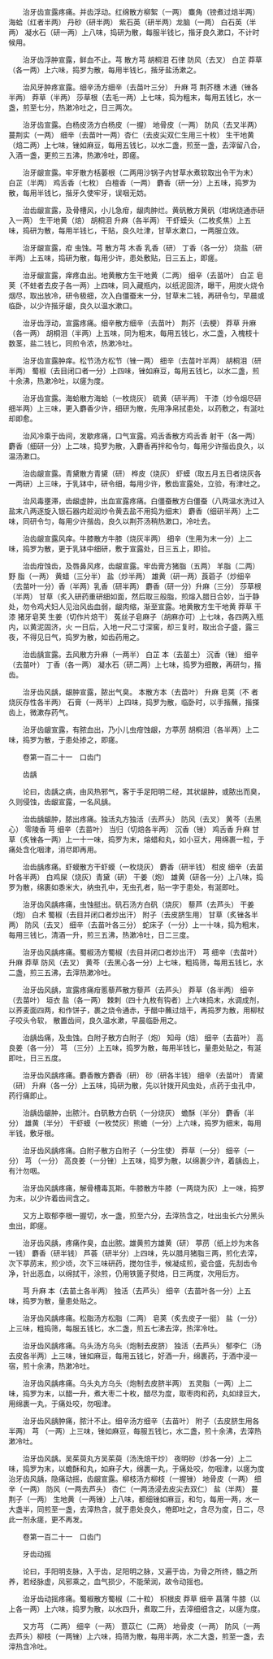 <!-- { "loadSidebar": true } -->
　　治牙齿宣露疼痛。并齿浮动。红绵散方柳絮（一两） 麋角（镑煮过焙半两） 海蛤（红者半两） 丹砂（研半两） 紫石英（研半两）龙脑（一两） 白石英（半两） 凝水石（研一两）上八味，捣研为散，每服半钱匕，揩牙良久漱口，不计时候用。

　　治牙齿浮肿宣露，鲜血不止。芎 散方芎 胡桐泪 石律 防风（去叉） 白芷 莽草（各一两）上六味，捣罗为散，每用半钱匕，揩牙盐汤漱之。

　　治风牙肿疼宣露。细辛汤方细辛（去苗叶三分） 升麻 芎 荆芥穗 木通（锉各半两） 莽草（半两） 莎草根（去毛一两）上七味，捣为粗末，每用五钱匕，水一盏，煎至七分，热漱冷吐之，日三两次。

　　治牙齿宣露。白杨皮汤方白杨皮（一握） 地骨皮（一两） 防风（去叉半两） 蔓荆实（一两） 细辛（去苗叶一两）杏仁（去皮尖双仁生用三十枚） 生干地黄（焙二两）上七味，锉如麻豆，每用五钱匕，以水二盏，煎至一盏，去滓留八合，入酒一盏，更煎三五沸，热漱冷吐，即瘥。

　　治牙龈宣露。牢牙散方栝蒌根（二两用沙锅子内甘草水煮软取出令干为末） 白芷（半两） 鸡舌香（七枚） 白檀香（一两） 麝香（研一分）上五味，捣罗为散，每用半钱匕，揩牙久使牢牙，误咽无妨。

　　治齿龈宣露，及骨槽风，小儿急疳，龈肉肿烂。黄矾散方黄矾（坩埚烧通赤研入一两） 生干地黄（焙） 胡桐泪 升麻（各半两） 干虾蟆头（二枚炙焦）上五味，捣研为散，每用半钱匕，干贴，良久吐津，甘草水漱口，一两服立效。

　　治牙龈宣露，疳 虫蚀。芎 散方芎 木香 乳香（研） 丁香（各一分） 烧盐（研半两）上五味，捣研为散，每用少许，患处敷贴，日三五上，即瘥。

　　治牙龈宣露，痒疼血出。地黄散方生干地黄（二两） 细辛（去苗叶） 白芷 皂荚（不蛀者去皮子各一两）上四味，同入藏瓶内，以纸泥固济，曝干，用炭火烧令烟尽，取出放冷，研令极细，次入白僵蚕末一分，甘草末二钱，再研令匀，早晨或临卧，以少许揩牙龈，良久以温水漱口。

　　治牙齿浮动，宣露疼痛。细辛散方细辛（去苗叶） 荆芥（去梗） 莽草 升麻（各一两） 胡桐泪（半两）上五味，同为粗末，每用五钱匕，水二盏，入槐枝十数茎，盐二钱匕，同煎令浓，热漱冷吐。

　　治牙齿宣露肿痒。松节汤方松节（锉一两） 细辛（去苗叶半两） 胡桐泪（研半两） 蜀椒（去目闭口者一分）上四味，锉如麻豆，每用五钱匕，以水二盏，煎十余沸，热漱冷吐，以瘥为度。

　　治牙齿宣露。海蛤散方海蛤（一枚烧灰） 硫黄（研半两） 干漆（炒令烟尽研细半两）上三味，更入麝香少许，细研为散，先用净帛拭患处，以药敷之，有涎吐却即愈。

　　治风冷乘于齿间，发歇疼痛，口气宣露。鸡舌香散方鸡舌香 射干（各一两） 麝香（细研一分）上二味，捣罗为散，入麝香再拌和令匀，每用少许揩齿良久，以温汤漱口。

　　治齿龈宣露。青黛散方青黛（研） 桦皮（烧灰） 虾蟆（取五月五日者烧灰各一两研）上三味，于乳钵中，研令细，每用少许，敷齿宣露处，立验，有津吐之。

　　治风毒壅滞，齿龈虚肿，出血宣露疼痛。白僵蚕散方白僵蚕（八两温水洗过入盐末八两逐旋入银石器内趁润炒令黄去盐不用捣为细末） 麝香（细研半两）上二味，同研令匀，每用少许揩齿，良久以荆芥汤稍热漱口，冷吐去。

　　治齿龈宣露风痒。牛膝散方牛膝（烧灰半两） 细辛（生用为末一分）上二味，捣罗为散，更于乳钵中细研，敷于宣露处，日三五上，即验。

　　治齿疳蚀齿，及唇鼻风疼，齿龈宣露。牢齿膏方猪脂（五两） 羊脂（二两） 野 脂（一两） 黄蜡（三分半） 盐（炒半两） 雄黄（研一两）莨菪子（炒细辛（去苗叶一分）香（半两）乳香（研半两） 麝香（研一分）升麻（三分） 莎草根（半两） 甘草（炙入研药重研细如面，然后取三般脂，煎熔入腊日合妙，当于静处，勿令鸡犬妇人见治风齿血弱，龈肉缩，渐至宣露。地黄散方生干地黄 莽草 干漆 猪牙皂荚 生姜（切作片焙干） 菟丝子皂麻子（胡麻亦可）上七味，各四两入瓶内，以黄泥固济，火 一日后，入地一尺二寸深窖，却三复时，取出合子盛，露三夜，不得见日气，捣罗为散，如齿药用之。

　　治齿龋宣露。去风散方升麻（一两半） 白芷 本（去苗土） 沉香（锉） 细辛（去苗叶） 丁香（各一两） 凝水石（研二两）上七味，捣罗为细散，再研匀，揩齿。

　　治牙齿风龋，龈肿宣露，脓出气臭。 本散方本（去苗叶） 升麻 皂荚（不 者烧灰存性各半两） 石膏（一两半）上四味，捣罗为散，临卧时，以手揩蘸，揩搽齿上，微漱存药气。

　　治牙齿龈宣露，有脓血出，乃小儿虫疳蚀龈，方葶苈 胡桐泪（各半两）上二味，捣罗为散，于患处掺之，即瘥。

　　卷第一百二十一　口齿门

　　齿龋

　　论曰，齿龋之病，由风热邪气，客于手足阳明二经，其状龈肿，或脓出而臭，久则侵蚀，齿龈宣露，一名风龋。

　　治齿龋龈肿，脓出疼痛。独活丸方独活（去芦头） 防风（去叉） 黄芩（去黑心） 零陵香 芎 细辛（去苗叶） 当归（切焙各半两） 沉香（锉） 鸡舌香 升麻 甘草（炙锉各一两）上一十一味，捣罗为末，熔蜡和丸，如小豆大，用绵裹一粒，于痛处含化咽津，消尽即再用。

　　治齿龋疼痛。虾蟆散方干虾蟆（一枚烧灰） 麝香（研半钱） 柑皮 细辛（去苗叶各半两） 白鸡屎（烧灰）青黛（研） 干姜（炮） 雄黄（研各一分）上八味，捣罗为散，绵裹如黍米大，纳虫孔中，无虫孔者，贴一字于患处，有涎即吐。

　　治牙齿风龋疼痛，虫蚀挺出。矾石汤方白矾（烧灰） 藜芦（去芦头） 干姜（炮） 白术 蜀椒（去目并闭口者炒出汗） 附子（去皮脐生用） 甘草（炙锉各半两） 防风（去叉） 细辛（去苗叶各三分） 蛇床子（一分）上一十味，捣为粗末，每用三钱匕，清酒一升，煎三五沸，热漱冷吐，日二三度。

　　治牙齿风龋疼痛。蜀椒汤方蜀椒（去目并闭口者炒出汗） 芎 细辛（去苗叶） 升麻 莽草 防风（去叉） 黄芩（去黑心各一分）上七味，粗捣筛，每用五钱匕，水二盏，煎三五沸，去滓热漱冷吐。

　　治牙齿风龋，宣露疼痛疳慝藜芦散方藜芦（去芦头） 莽草（各半两） 细辛（去苗叶） 垣衣 盐（各一两） 棘刺（四十九枚有钩者）上六味捣末，水调成剂，以荞麦面四两，和作饼子，裹之烧令通赤，于醋中蘸过焙干，再捣罗为散，用柳杖子咬头令软， 散置齿间，良久温水漱，早晨临卧用之。

　　治龋齿痛，及虫蚀。白附子散方白附子（炮） 知母（焙） 细辛（去苗叶） 高良姜（各一分） 芎 （三分）上五味，捣罗为散，每用半钱匕，量患处贴之，有涎即吐，日三五度。

　　治牙齿风龋疼痛。麝香散方麝香（研） 砂（研各半钱） 细辛（去苗叶） 青黛（研） 升麻（各一分）上五味，捣研为散，先以针拨开风虫处，点药于虫孔中，药行痛即止。

　　治龋齿龈肿，出脓汁。白矾散方白矾（一分烧灰） 蟾酥（半分） 麝香（半分） 雄黄（半分） 干虾蟆（一枚焚灰）熊蟾（一分）上六味，捣罗为细末，每用半钱，敷牙根。

　　治牙齿风龋疼痛。白附子散方白附子（一分生使） 莽草（一分） 细辛（一分） 芎 （一分） 高良姜（一分锉）上五味，捣罗为散，以绵裹少许，着龋齿上，有汁勿咽。

　　治牙齿风龋疼痛，解骨槽毒瓦斯。牛膝散方牛膝（一两烧为灰）上一味，捣罗为末，以少许着齿间含之。

　　又方上取郁李根一握切，水一盏，煎至六分，去滓热含之，吐出虫长六分黑头虫出，即瘥。

　　治牙齿风龋，疼痛作臭，血出脓。雄黄煎方雄黄（研） 葶苈（纸上炒为末各一钱） 麝香（研半钱） 芦荟（研半分）上四味，先以腊月猪脂三两，煎化去滓，次下葶苈末，煎少顷，次下三味研药，搅勿住手，候凝成煎，瓷合盛，先刮齿令净，针出恶血，以绵拭干，涂煎，仍用铁篦子熨烙，日三两度，次用后方。

　　芎 升麻 本（去苗土各半两） 独活（去芦头） 细辛（去苗叶各一分）上五味，捣罗为散，量患处贴之。

　　治牙齿风龋疼痛。松脂汤方松脂（二两） 皂荚（炙去皮子一挺） 盐（一分）上三味，粗捣筛，每服五钱匕，水二盏，煎五七沸去滓，热滓冷吐。

　　治牙齿风龋疼痛。乌头汤方乌头（炮制去皮脐） 独活（去芦头） 郁李仁（汤去皮各半两）上三味，锉如麻豆，每用五钱匕，好酒一升，绵裹药，于酒中浸一宿，煎十余沸，热漱冷吐。

　　治牙齿风龋疼痛。乌头丸方乌头（炮制去皮脐半两） 五灵脂（一两）上二味，捣罗为末，以醋一升，煮大枣二十枚，醋尽为度，取枣肉和药，丸如绿豆大，用绵裹一丸，于痛处咬，勿咽津。

　　治牙齿风龋肿痛，脓汁不止。细辛汤方细辛（去苗叶） 附子（去皮脐生用各半两） 芎 （一两）上三味，锉如麻豆，每服五钱匕，水二盏，煎十余沸，去滓热漱冷吐。

　　治牙齿风龋。吴茱萸丸方吴茱萸（汤洗焙干炒） 夜明砂（炒各一分）上二味，捣罗为末，以蟾酥和丸，如麻子大，绵裹一丸，于痛处咬，勿咽津，以瘥为度治牙齿风龋，隐痛动摇，齿龈宣露。柳枝汤方柳枝（一握锉） 地骨皮（一两） 细辛（一两） 防风（一两去芦头） 杏仁（一两汤浸去皮尖去双仁） 盐（半两） 蔓荆子（一两） 生地黄（一两锉）上八味，都细锉如麻豆，和匀，每用一两，水一大盏半，同煎至一盏，去滓热含，就于患处良久，倦即吐之，含尽为度，日二，尽此一剂永瘥，更不再发。

　　卷第一百二十一　口齿门

　　牙齿动摇

　　论曰，手阳明支脉，入于齿，足阳明之脉，又遍于齿，为骨之所终，髓之所养，若经脉虚，风邪乘之，血气损少，不能荣润，故令动摇也。

　　治牙齿动摇疼痛。蜀椒散方蜀椒（二十粒） 枳根皮 莽草 细辛 菖蒲 牛膝（以上各一两）上六味，捣罗为散，以水四升，煮取二升，去滓细细含之，以瘥为度。

　　又方芎 （二两） 细辛（一两） 薏苡仁（二两） 地骨皮（一两） 防风（一两去芦头）柳枝（一两锉）上六味，捣筛为散，每用半两，水二大盏，煎至一盏，去滓热含冷吐。

